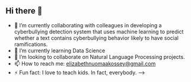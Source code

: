 ## Hi there 👋

- 🔭 I’m currently collaborating with colleagues in developing a cyberbullying detection system that uses machine learning to predict whether a text contains cyberbullying behavior likely to have social ramifications.
- 🌱 I’m currently learning Data Science
- 👯 I’m looking to collaborate on Natural Language Processing projects.
- 📫 How to reach me: elizabethnuomaakossey@gmail.com
- ⚡ Fun fact: I love to teach kids. In fact, everybody.
-->
